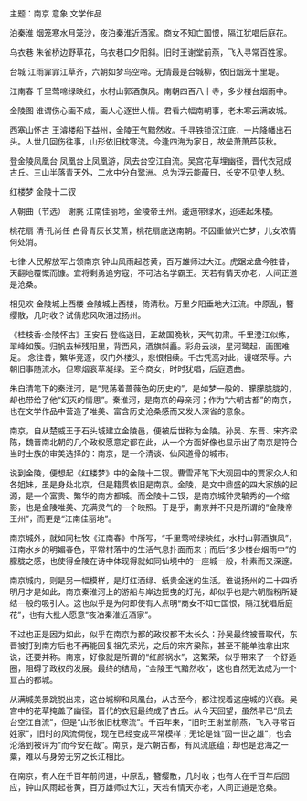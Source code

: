主题：南京 意象 文学作品

泊秦淮
烟笼寒水月笼沙，夜泊秦淮近酒家。商女不知亡国恨，隔江犹唱后庭花。

乌衣巷
朱雀桥边野草花，乌衣巷口夕阳斜。旧时王谢堂前燕，飞入寻常百姓家。

台城
江雨霏霏江草齐，六朝如梦鸟空啼。无情最是台城柳，依旧烟笼十里堤。

江南春
千里莺啼绿映红，水村山郭酒旗风。南朝四百八十寺，多少楼台烟雨中。

金陵图
谁谓伤心画不成，画人心逐世人情。君看六幅南朝事，老木寒云满故城。

西塞山怀古
王濬楼船下益州，金陵王气黯然收。千寻铁锁沉江底，一片降幡出石头。人世几回伤往事，山形依旧枕寒流。今逢四海为家日，故垒萧萧芦荻秋。

登金陵凤凰台
凤凰台上凤凰游，凤去台空江自流。吴宫花草埋幽径，晋代衣冠成古丘。三山半落青天外，二水中分白鹭洲。总为浮云能蔽日，长安不见使人愁。

红楼梦 金陵十二钗

入朝曲（节选） 谢朓
江南佳丽地，金陵帝王州。逶迤带绿水，迢递起朱楼。

桃花扇 清·孔尚任
白骨青灰长艾萧，桃花扇底送南朝。不因重做兴亡梦，儿女浓情何处消。

七律·人民解放军占领南京
钟山风雨起苍黄，百万雄师过大江。虎踞龙盘今胜昔，天翻地覆慨而慷。宜将剩勇追穷寇，不可沽名学霸王。天若有情天亦老，人间正道是沧桑。

相见欢·金陵城上西楼
金陵城上西楼，倚清秋。万里夕阳垂地大江流。中原乱，簪缨散，几时收？试倩悲风吹泪过扬州。

《桂枝香·金陵怀古》王安石
登临送目，正故国晚秋，天气初肃。千里澄江似练，翠峰如簇。归帆去棹残阳里，背西风，酒旗斜矗。彩舟云淡，星河鹭起，画图难足。
念往昔，繁华竞逐，叹门外楼头，悲恨相续。千古凭高对此，谩嗟荣辱。六朝旧事随流水，但寒烟衰草凝绿。至今商女，时时犹唱，后庭遗曲。



朱自清笔下的秦淮河，是“晃荡着蔷薇色的历史的”，是如梦一般的、朦朦胧胧的，却也带给了他“幻灭的情思”。秦淮河，是南京的母亲河；作为“六朝古都”的南京，也在文学作品中营造了唯美、富含历史沧桑感而又发人深省的意象。

南京，自从楚威王于石头城建立金陵邑，便被后世称为金陵。孙吴、东晋、宋齐梁陈，魏晋南北朝的几个政权愿意定都在此，从一个方面好像也显示出了南京是符合当时士族的审美选择的：南京，是一个清谈、仙风道骨的城市。

说到金陵，便想起《红楼梦》中的金陵十二钗。曹雪芹笔下大观园中的贾家众人和各姐妹，虽是身处北京，但是籍贯依旧是南京。金陵，是文中鼎盛的四大家族的起源，是一个富贵、繁华的南方都城。而金陵十二钗，是南京城钟灵毓秀的一个缩影，也是金陵唯美、充满灵气的一个映照。于是乎，南京并不只是所谓的“金陵帝王州”，而更是“江南佳丽地”。

南京城外，就如同杜牧《江南春》中所写，“千里莺啼绿映红，水村山郭酒旗风”，江南水乡的明媚春色，平常村落中的生活气息扑面而来；而后“多少楼台烟雨中”的朦胧之感，也使得金陵在诗中体现得就如同仙境中的一座城一般，朴素而又深邃。

南京城内，则是另一幅模样，是灯红酒绿、纸贵金迷的生活。谁说扬州的二十四桥明月才是如此，南京秦淮河上的游船与岸边摇曳的灯光，却似乎也是六朝脂粉所凝结一般的吸引人。这也似乎是为何即使有人点明“商女不知亡国恨，隔江犹唱后庭花”，也有大批人愿意“夜泊秦淮近酒家”。

不过也正是因为如此，似乎在南京为都的政权都不太长久：孙吴最终被晋取代，东晋被打到南方后也不再能回复祖先荣光，之后的宋齐梁陈，甚至不能单独拿出来说，还要并称。南京，好像就是所谓的“红颜祸水”，这繁荣，似乎带来了一个舒适圈，阻碍了政权的发展。最终的结局，“金陵王气黯然收”，这也自然无法成为一个亘古的都城。

从满城美景跳脱出来，这台城柳和凤凰台，从古至今，都注视着这座城的兴衰。吴宫中的花草掩盖了幽径，晋代的衣冠最终成了古丘。从今天回望，虽然早已“凤去台空江自流”，但是“山形依旧枕寒流”。千百年来，“旧时王谢堂前燕，飞入寻常百姓家”，旧时的风流倜傥，现在已经变成平常模样；无论是谁“固一世之雄”，也会沦落到被评为“而今安在哉”。南京，是六朝古都，有风流底蕴；却也是沧海之一粟，难以与身旁无穷之长江相比。

在南京，有人在千百年前问道，中原乱，簪缨散，几时收；也有人在千百年后回应，钟山风雨起苍黄，百万雄师过大江，天若有情天亦老，人间正道是沧桑。